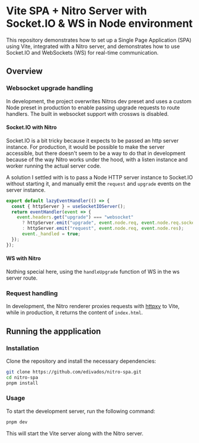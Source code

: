 # Vite SPA + Nitro Server with Socket.IO & WS in Node environment

This repository demonstrates how to set up a Single Page Application (SPA) using Vite, integrated with a Nitro server, and demonstrates how to use Socket.IO and WebSockets (WS) for real-time communication.

## Overview

### Websocket upgrade handling

In development, the project overwrites Nitros dev preset and uses a custom Node preset in production to enable passing upgrade requests to route handlers. The built in websocket support with crossws is disabled.

#### Socket.IO with Nitro

Socket.IO is a bit tricky because it expects to be passed an http server instance. For production, it would be possible to make the server accessible, but there doesn't seem to be a way to do that in development because of the way Nitro works under the hood, with a listen instance and worker running the actual server code.

A solution I settled with is to pass a Node HTTP server instance to Socket.IO without starting it, and manually emit the `request` and `upgrade` events on the server instance.

```ts
export default lazyEventHandler(() => {
  const { httpServer } = useSocketIOServer();
  return eventHandler(event => {
    event.headers.get("upgrade") === "websocket"
      ? httpServer.emit("upgrade", event.node.req, event.node.req.socket, Buffer.alloc(0))
      : httpServer.emit("request", event.node.req, event.node.res);
      event._handled = true;
  });
});

```

#### WS with Nitro

Nothing special here, using the `handleUpgrade` function of WS in the ws server route.

### Request handling

In development, the Nitro renderer proxies requests with [httpxy](https://github.com/unjs/httpxy) to Vite, while in production, it returns the content of `index.html`.

## Running the appplication

### Installation

Clone the repository and install the necessary dependencies:
```sh
git clone https://github.com/edivados/nitro-spa.git 
cd nitro-spa 
pnpm install
```

### Usage

To start the development server, run the following command:

```sh
pnpm dev
```

This will start the Vite server along with the Nitro server.
